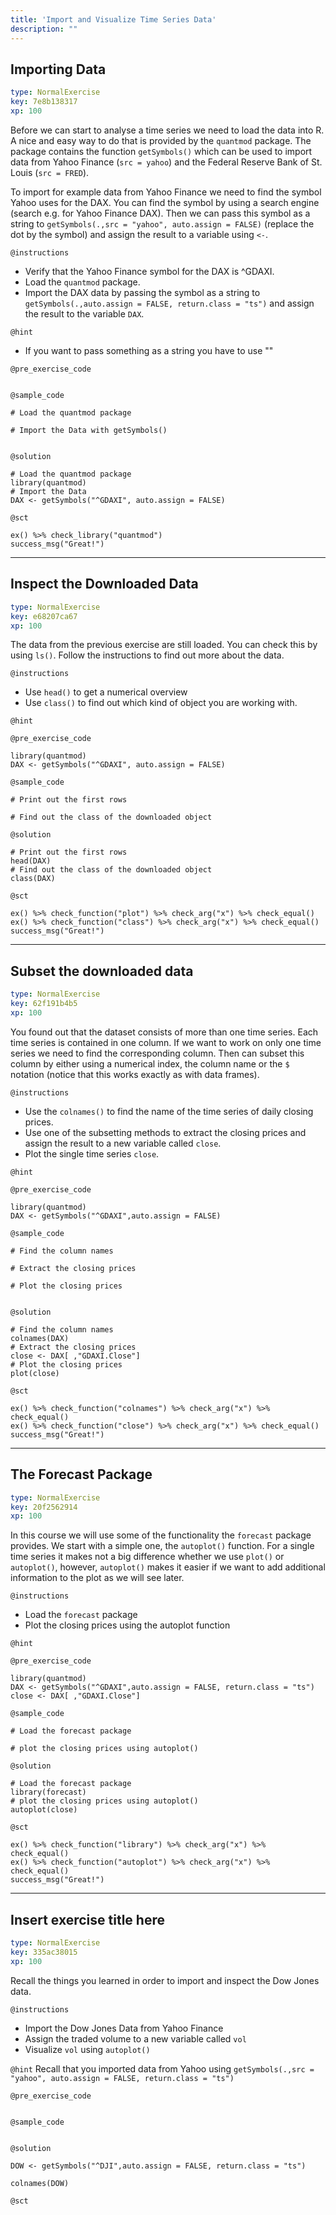 ```yaml
---
title: 'Import and Visualize Time Series Data'
description: ""
---
```


## Importing Data

```yaml
type: NormalExercise
key: 7e8b138317
xp: 100
```

Before we can start to analyse a time series we need to load the data into R. A nice and easy way to do that is provided 
by the `quantmod` package. The package contains the function `getSymbols()` which can be used to import data from Yahoo Finance (`src = yahoo`) 
and the Federal Reserve Bank of St. Louis (`src = FRED`). 

To import for example data from Yahoo Finance we need to find the symbol Yahoo uses for the DAX. You can find the symbol by using 
a search engine (search e.g. for Yahoo Finance DAX). Then we can pass this symbol as a string to `getSymbols(.,src = "yahoo", auto.assign = FALSE)` (replace the dot by the symbol) and assign the result to a variable using `<-`.

`@instructions`
- Verify that the Yahoo Finance symbol for the DAX is ^GDAXI. 
- Load the `quantmod` package.
- Import the DAX data by passing the symbol as a string to `getSymbols(.,auto.assign = FALSE, return.class = "ts")` and assign the result to the variable `DAX`.

`@hint`
- If you want to pass something as a string you have to use ""

`@pre_exercise_code`
```{r}

```

`@sample_code`
```{r}
# Load the quantmod package

# Import the Data with getSymbols()


```

`@solution`
```{r}
# Load the quantmod package
library(quantmod)
# Import the Data
DAX <- getSymbols("^GDAXI", auto.assign = FALSE)
```

`@sct`
```{r}
ex() %>% check_library("quantmod")
success_msg("Great!")
```

---

## Inspect the Downloaded Data

```yaml
type: NormalExercise
key: e68207ca67
xp: 100
```

The data from the previous exercise are still loaded. You can check this by using `ls()`. 
Follow the instructions to find out more about the data.

`@instructions`
- Use `head()` to get a numerical overview
- Use `class()` to find out which kind of object you are working with.

`@hint`


`@pre_exercise_code`
```{r}
library(quantmod)
DAX <- getSymbols("^GDAXI", auto.assign = FALSE)
```

`@sample_code`
```{r}
# Print out the first rows  

# Find out the class of the downloaded object

```

`@solution`
```{r}
# Print out the first rows  
head(DAX)
# Find out the class of the downloaded object
class(DAX)
```

`@sct`
```{r}
ex() %>% check_function("plot") %>% check_arg("x") %>% check_equal()
ex() %>% check_function("class") %>% check_arg("x") %>% check_equal()
success_msg("Great!")
```

---

## Subset the downloaded data

```yaml
type: NormalExercise
key: 62f191b4b5
xp: 100
```

You found out that the dataset consists of more than one time series.  Each time series is contained in 
one column. If we want to work on only one time series we need to find the corresponding column.
Then can subset this column by either using a numerical index, the column name or the `$` notation (notice that this works exactly as with data frames).

`@instructions`
- Use the `colnames()` to find the name of the time series of daily closing prices.
- Use one of the subsetting methods to extract the closing prices and assign the result to a new variable called `close`. 
- Plot the single time series `close`.

`@hint`


`@pre_exercise_code`
```{r}
library(quantmod)
DAX <- getSymbols("^GDAXI",auto.assign = FALSE)
```

`@sample_code`
```{r}
# Find the column names

# Extract the closing prices 

# Plot the closing prices


```

`@solution`
```{r}
# Find the column names
colnames(DAX)
# Extract the closing prices 
close <- DAX[ ,"GDAXI.Close"]
# Plot the closing prices
plot(close)

```

`@sct`
```{r}
ex() %>% check_function("colnames") %>% check_arg("x") %>% check_equal()
ex() %>% check_function("close") %>% check_arg("x") %>% check_equal()
success_msg("Great!")
```

---

## The Forecast Package

```yaml
type: NormalExercise
key: 20f2562914
xp: 100
```

In this course we will use some of the functionality the `forecast` package provides. 
We start with a simple one, the `autoplot()` function. For a single time series it makes not a big difference whether we use `plot()` or `autoplot()`, however, 
`autoplot()` makes it easier if we want to add additional information to the plot as we will see later.

`@instructions`
- Load the `forecast` package
- Plot the closing prices using the autoplot function

`@hint`


`@pre_exercise_code`
```{r}
library(quantmod)
DAX <- getSymbols("^GDAXI",auto.assign = FALSE, return.class = "ts")
close <- DAX[ ,"GDAXI.Close"]
```

`@sample_code`
```{r}
# Load the forecast package

# plot the closing prices using autoplot()

```

`@solution`
```{r}
# Load the forecast package
library(forecast)
# plot the closing prices using autoplot()
autoplot(close)
```

`@sct`
```{r}
ex() %>% check_function("library") %>% check_arg("x") %>% check_equal()
ex() %>% check_function("autoplot") %>% check_arg("x") %>% check_equal()
success_msg("Great!")
```

---

## Insert exercise title here

```yaml
type: NormalExercise
key: 335ac38015
xp: 100
```

Recall the things you learned in order to import and inspect the Dow Jones data.

`@instructions`
- Import the Dow Jones Data from Yahoo Finance
- Assign the traded volume to a new variable called `vol`
- Visualize `vol` using `autoplot()`

`@hint`
Recall that you imported data from Yahoo using `getSymbols(.,src = "yahoo", auto.assign = FALSE, return.class = "ts")`

`@pre_exercise_code`
```{r}

```

`@sample_code`
```{r}

```

`@solution`
```{r}
DOW <- getSymbols("^DJI",auto.assign = FALSE, return.class = "ts")

colnames(DOW)
```

`@sct`
```{r}

```
